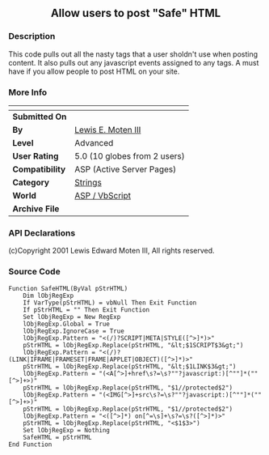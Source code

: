 ﻿<div align="center">

## Allow users to post "Safe" HTML


</div>

### Description

This code pulls out all the nasty tags that a user sholdn't use when posting content. It also pulls out any javascript events assigned to any tags. A must have if you allow people to post HTML on your site.
 
### More Info
 


<span>             |<span>
---                |---
**Submitted On**   |
**By**             |[Lewis E\. Moten III](https://github.com/Planet-Source-Code/PSCIndex/blob/master/ByAuthor/lewis-e-moten-iii.md)
**Level**          |Advanced
**User Rating**    |5.0 (10 globes from 2 users)
**Compatibility**  |ASP \(Active Server Pages\)
**Category**       |[Strings](https://github.com/Planet-Source-Code/PSCIndex/blob/master/ByCategory/strings__4-26.md)
**World**          |[ASP / VbScript](https://github.com/Planet-Source-Code/PSCIndex/blob/master/ByWorld/asp-vbscript.md)
**Archive File**   |[](https://github.com/Planet-Source-Code/lewis-e-moten-iii-allow-users-to-post-safe-html__4-6656/archive/master.zip)

### API Declarations

(c)Copyright 2001 Lewis Edward Moten III, All rights reserved.


### Source Code

```
Function SafeHTML(ByVal pStrHTML)
	Dim lObjRegExp
	If VarType(pStrHTML) = vbNull Then Exit Function
	If pStrHTML = "" Then Exit Function
	Set lObjRegExp = New RegExp
	lObjRegExp.Global = True
	lObjRegExp.IgnoreCase = True
	lObjRegExp.Pattern = "<(/)?SCRIPT|META|STYLE([^>]*)>"
	pStrHTML = lObjRegExp.Replace(pStrHTML, "&lt;$1SCRIPT$3&gt;")
	lObjRegExp.Pattern = "<(/)?(LINK|IFRAME|FRAMESET|FRAME|APPLET|OBJECT)([^>]*)>"
	pStrHTML = lObjRegExp.Replace(pStrHTML, "&lt;$1LINK$3&gt;")
	lObjRegExp.Pattern = "(<A[^>]+href\s?=\s?""?javascript:)[^""]*(""[^>]+>)"
	pStrHTML = lObjRegExp.Replace(pStrHTML, "$1//protected$2")
	lObjRegExp.Pattern = "(<IMG[^>]+src\s?=\s?""?javascript:)[^""]*(""[^>]+>)"
	pStrHTML = lObjRegExp.Replace(pStrHTML, "$1//protected$2")
	lObjRegExp.Pattern = "<([^>]*) on[^=\s]+\s?=\s?([^>]*)>"
	pStrHTML = lObjRegExp.Replace(pStrHTML, "<$1$3>")
	Set lObjRegExp = Nothing
	SafeHTML = pStrHTML
End Function
```

